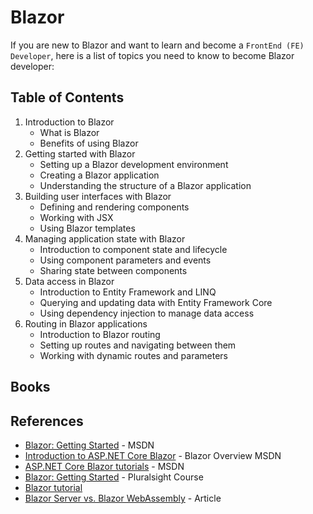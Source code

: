# Blazor

If you are new to Blazor and want to learn and become a `FrontEnd (FE) Developer`, here is a list of topics you need to know to become Blazor developer:

## Table of Contents

1. Introduction to Blazor
    - What is Blazor
    - Benefits of using Blazor
2. Getting started with Blazor
    - Setting up a Blazor development environment
    - Creating a Blazor application
    - Understanding the structure of a Blazor application
3. Building user interfaces with Blazor
    - Defining and rendering components
    - Working with JSX
    - Using Blazor templates
4. Managing application state with Blazor
    - Introduction to component state and lifecycle
    - Using component parameters and events
    - Sharing state between components
5. Data access in Blazor
    - Introduction to Entity Framework and LINQ
    - Querying and updating data with Entity Framework Core
    - Using dependency injection to manage data access
6. Routing in Blazor applications
    - Introduction to Blazor routing
    - Setting up routes and navigating between them
    - Working with dynamic routes and parameters
  
## Books

## References

- [Blazor: Getting Started](https://dotnet.microsoft.com/en-us/apps/aspnet/web-apps/blazor) - MSDN
- [Introduction to ASP.NET Core Blazor](https://docs.microsoft.com/en-us/aspnet/core/blazor/?view=aspnetcore-6.0) - Blazor Overview MSDN
- [ASP.NET Core Blazor tutorials](https://docs.microsoft.com/en-us/aspnet/core/blazor/tutorials?view=aspnetcore-6.0) - MSDN
- [Blazor: Getting Started](https://www.pluralsight.com/courses/getting-started-blazor?aid=701j0000001heIoAAI&promo=&utm_source=non_branded&utm_medium=digital_paid_search_google&utm_campaign=US_Dynamic&utm_content=&cq_cmp=175953558&gclid=EAIaIQobChMI_9nTjPDS9AIVqWtvBB3-eww9EAAYAiAAEgKAj_D_BwE) - Pluralsight Course
- [Blazor tutorial](https://blazor-tutorial.net/overview)
- [Blazor Server vs. Blazor WebAssembly](https://www.programmingwithwolfgang.com/blazor-server-vs-blazor-webassembly/) - Article